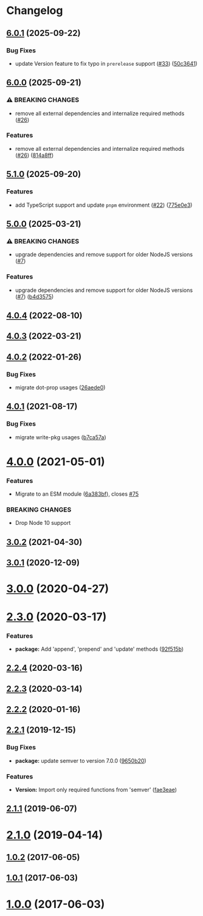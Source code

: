 # Changelog

## [6.0.1](https://github.com/panz3r/update-pkg-extended/compare/v6.0.0...v6.0.1) (2025-09-22)


### Bug Fixes

* update Version feature to fix typo in `prerelease` support ([#33](https://github.com/panz3r/update-pkg-extended/issues/33)) ([50c3641](https://github.com/panz3r/update-pkg-extended/commit/50c3641336488176a94df80a61d8e8bcddea59e0))

## [6.0.0](https://github.com/panz3r/update-pkg-extended/compare/v5.1.0...v6.0.0) (2025-09-21)


### ⚠ BREAKING CHANGES

* remove all external dependencies and internalize required methods ([#26](https://github.com/panz3r/update-pkg-extended/issues/26))

### Features

* remove all external dependencies and internalize required methods ([#26](https://github.com/panz3r/update-pkg-extended/issues/26)) ([814a8ff](https://github.com/panz3r/update-pkg-extended/commit/814a8ffa3c5f857c4cbe25dff6e7f0fbb9c794d1))

## [5.1.0](https://github.com/panz3r/update-pkg-extended/compare/v5.0.0...v5.1.0) (2025-09-20)


### Features

* add TypeScript support and update `pnpm` environment ([#22](https://github.com/panz3r/update-pkg-extended/issues/22)) ([775e0e3](https://github.com/panz3r/update-pkg-extended/commit/775e0e3dab13018e2fee91ae67545654f260bf20))

## [5.0.0](https://github.com/panz3r/update-pkg-extended/compare/v4.0.4...v5.0.0) (2025-03-21)


### ⚠ BREAKING CHANGES

* upgrade dependencies and remove support for older NodeJS versions ([#7](https://github.com/panz3r/update-pkg-extended/issues/7))

### Features

* upgrade dependencies and remove support for older NodeJS versions ([#7](https://github.com/panz3r/update-pkg-extended/issues/7)) ([b4d3575](https://github.com/panz3r/update-pkg-extended/commit/b4d357585931dc71c4b006289a7203127067090c))

## [4.0.4](https://github.com/panz3r/update-pkg-extended/compare/v4.0.3...v4.0.4) (2022-08-10)

## [4.0.3](https://github.com/panz3r/update-pkg-extended/compare/v4.0.2...v4.0.3) (2022-03-21)

## [4.0.2](https://github.com/panz3r/update-pkg-extended/compare/v4.0.1...v4.0.2) (2022-01-26)


### Bug Fixes

* migrate dot-prop usages ([26aede0](https://github.com/panz3r/update-pkg-extended/commit/26aede0303fcba989a8b2daa4da232b90cc1ff95))

## [4.0.1](https://github.com/panz3r/update-pkg-extended/compare/v4.0.0...v4.0.1) (2021-08-17)


### Bug Fixes

* migrate write-pkg usages ([b7ca57a](https://github.com/panz3r/update-pkg-extended/commit/b7ca57ad58900b0b10e9486add72a80ab4a6641c))

# [4.0.0](https://github.com/panz3r/update-pkg-extended/compare/v3.0.2...v4.0.0) (2021-05-01)


### Features

* Migrate to an ESM module ([6a383bf](https://github.com/panz3r/update-pkg-extended/commit/6a383bf2ca66c892c3fda5a0adaafc4408607058)), closes [#75](https://github.com/panz3r/update-pkg-extended/issues/75)


### BREAKING CHANGES

* Drop Node 10 support

## [3.0.2](https://github.com/panz3r/update-pkg-extended/compare/v3.0.1...v3.0.2) (2021-04-30)

## [3.0.1](https://github.com/panz3r/update-pkg-extended/compare/v3.0.0...v3.0.1) (2020-12-09)



# [3.0.0](https://github.com/panz3r/update-pkg-extended/compare/v3.0.0...v3.0.1) (2020-04-27)



# [2.3.0](https://github.com/panz3r/update-pkg-extended/compare/v3.0.0...v3.0.1) (2020-03-17)


### Features

* **package:** Add 'append', 'prepend' and 'update' methods ([92f515b](https://github.com/panz3r/update-pkg-extended/commit/92f515b04e6dfea8a0450f105351997ecaf6449b))



## [2.2.4](https://github.com/panz3r/update-pkg-extended/compare/v3.0.0...v3.0.1) (2020-03-16)



## [2.2.3](https://github.com/panz3r/update-pkg-extended/compare/v3.0.0...v3.0.1) (2020-03-14)



## [2.2.2](https://github.com/panz3r/update-pkg-extended/compare/v3.0.0...v3.0.1) (2020-01-16)



## [2.2.1](https://github.com/panz3r/update-pkg-extended/compare/v3.0.0...v3.0.1) (2019-12-15)


### Bug Fixes

* **package:** update semver to version 7.0.0 ([9650b20](https://github.com/panz3r/update-pkg-extended/commit/9650b207abbfc197f828168e510c79fcd21c16ea))


### Features

* **Version:** Import only required functions from 'semver' ([fae3eae](https://github.com/panz3r/update-pkg-extended/commit/fae3eaeb2c04d91929ad198561f915baa0d55fc2))



## [2.1.1](https://github.com/panz3r/update-pkg-extended/compare/v3.0.0...v3.0.1) (2019-06-07)



# [2.1.0](https://github.com/panz3r/update-pkg-extended/compare/v3.0.0...v3.0.1) (2019-04-14)



## [1.0.2](https://github.com/panz3r/update-pkg-extended/compare/v3.0.0...v3.0.1) (2017-06-05)



## [1.0.1](https://github.com/panz3r/update-pkg-extended/compare/v3.0.0...v3.0.1) (2017-06-03)



# [1.0.0](https://github.com/panz3r/update-pkg-extended/compare/v3.0.0...v3.0.1) (2017-06-03)
